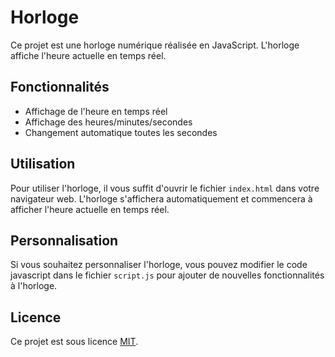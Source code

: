 # Horloge

Ce projet est une horloge numérique réalisée en JavaScript. L'horloge affiche l'heure actuelle en temps réel.

## Fonctionnalités

- Affichage de l'heure en temps réel
- Affichage des heures/minutes/secondes
- Changement automatique toutes les secondes

## Utilisation

Pour utiliser l'horloge, il vous suffit d'ouvrir le fichier `index.html` dans votre navigateur web. L'horloge s'affichera automatiquement et commencera à afficher l'heure actuelle en temps réel.

## Personnalisation

Si vous souhaitez personnaliser l'horloge, vous pouvez modifier le code javascript dans le fichier `script.js` pour ajouter de nouvelles fonctionnalités à l'horloge.

## Licence

Ce projet est sous licence [MIT](https://choosealicense.com/licenses/mit/).
